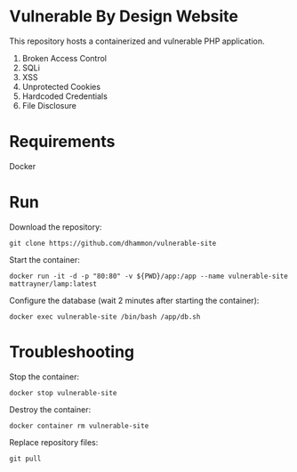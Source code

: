 # Vulnerable By Design Website
This repository hosts a containerized and vulnerable PHP application. 
1. Broken Access Control
2. SQLi
4. XSS
5. Unprotected Cookies
6. Hardcoded Credentials
7. File Disclosure


# Requirements
Docker


# Run
Download the repository:

`git clone https://github.com/dhammon/vulnerable-site`

Start the container:

`docker run -it -d -p "80:80" -v ${PWD}/app:/app --name vulnerable-site mattrayner/lamp:latest`

Configure the database (wait 2 minutes after starting the container):

`docker exec vulnerable-site /bin/bash /app/db.sh`


# Troubleshooting
Stop the container:

`docker stop vulnerable-site`

Destroy the container:

`docker container rm vulnerable-site`

Replace repository files:

`git pull`